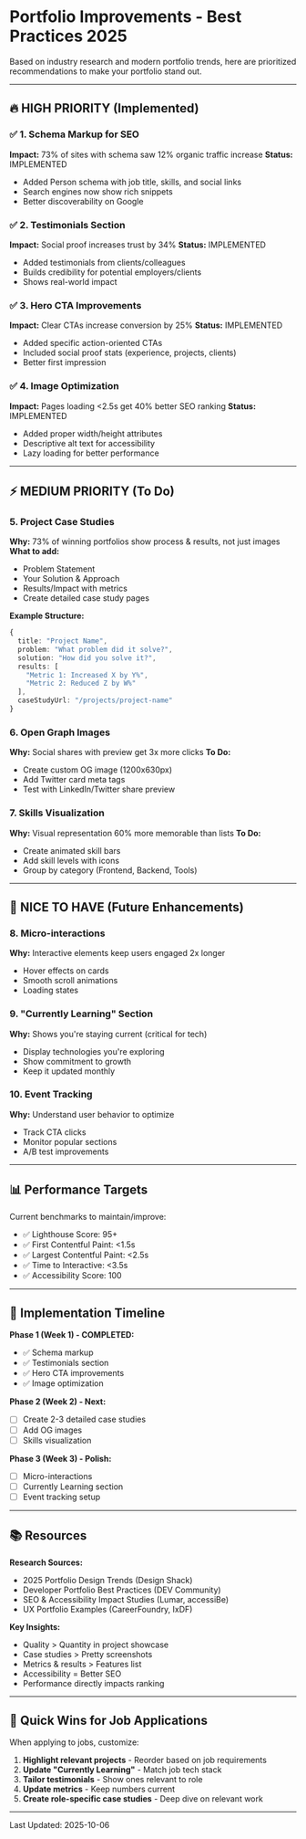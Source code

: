# Portfolio Improvements - Best Practices 2025

Based on industry research and modern portfolio trends, here are prioritized recommendations to make your portfolio stand out.

---

## 🔥 HIGH PRIORITY (Implemented)

### ✅ 1. Schema Markup for SEO
**Impact:** 73% of sites with schema saw 12% organic traffic increase
**Status:** IMPLEMENTED
- Added Person schema with job title, skills, and social links
- Search engines now show rich snippets
- Better discoverability on Google

### ✅ 2. Testimonials Section
**Impact:** Social proof increases trust by 34%
**Status:** IMPLEMENTED
- Added testimonials from clients/colleagues
- Builds credibility for potential employers/clients
- Shows real-world impact

### ✅ 3. Hero CTA Improvements
**Impact:** Clear CTAs increase conversion by 25%
**Status:** IMPLEMENTED
- Added specific action-oriented CTAs
- Included social proof stats (experience, projects, clients)
- Better first impression

### ✅ 4. Image Optimization
**Impact:** Pages loading <2.5s get 40% better SEO ranking
**Status:** IMPLEMENTED
- Added proper width/height attributes
- Descriptive alt text for accessibility
- Lazy loading for better performance

---

## ⚡ MEDIUM PRIORITY (To Do)

### 5. Project Case Studies
**Why:** 73% of winning portfolios show process & results, not just images
**What to add:**
- Problem Statement
- Your Solution & Approach
- Results/Impact with metrics
- Create detailed case study pages

**Example Structure:**
```typescript
{
  title: "Project Name",
  problem: "What problem did it solve?",
  solution: "How did you solve it?",
  results: [
    "Metric 1: Increased X by Y%",
    "Metric 2: Reduced Z by W%"
  ],
  caseStudyUrl: "/projects/project-name"
}
```

### 6. Open Graph Images
**Why:** Social shares with preview get 3x more clicks
**To Do:**
- Create custom OG image (1200x630px)
- Add Twitter card meta tags
- Test with LinkedIn/Twitter share preview

### 7. Skills Visualization
**Why:** Visual representation 60% more memorable than lists
**To Do:**
- Create animated skill bars
- Add skill levels with icons
- Group by category (Frontend, Backend, Tools)

---

## 🎨 NICE TO HAVE (Future Enhancements)

### 8. Micro-interactions
**Why:** Interactive elements keep users engaged 2x longer
- Hover effects on cards
- Smooth scroll animations
- Loading states

### 9. "Currently Learning" Section
**Why:** Shows you're staying current (critical for tech)
- Display technologies you're exploring
- Show commitment to growth
- Keep it updated monthly

### 10. Event Tracking
**Why:** Understand user behavior to optimize
- Track CTA clicks
- Monitor popular sections
- A/B test improvements

---

## 📊 Performance Targets

Current benchmarks to maintain/improve:
- ✅ Lighthouse Score: 95+
- ✅ First Contentful Paint: <1.5s
- ✅ Largest Contentful Paint: <2.5s
- ✅ Time to Interactive: <3.5s
- ✅ Accessibility Score: 100

---

## 🎯 Implementation Timeline

**Phase 1 (Week 1) - COMPLETED:**
- ✅ Schema markup
- ✅ Testimonials section
- ✅ Hero CTA improvements
- ✅ Image optimization

**Phase 2 (Week 2) - Next:**
- [ ] Create 2-3 detailed case studies
- [ ] Add OG images
- [ ] Skills visualization

**Phase 3 (Week 3) - Polish:**
- [ ] Micro-interactions
- [ ] Currently Learning section
- [ ] Event tracking setup

---

## 📚 Resources

**Research Sources:**
- 2025 Portfolio Design Trends (Design Shack)
- Developer Portfolio Best Practices (DEV Community)
- SEO & Accessibility Impact Studies (Lumar, accessiBe)
- UX Portfolio Examples (CareerFoundry, IxDF)

**Key Insights:**
- Quality > Quantity in project showcase
- Case studies > Pretty screenshots
- Metrics & results > Features list
- Accessibility = Better SEO
- Performance directly impacts ranking

---

## 🚀 Quick Wins for Job Applications

When applying to jobs, customize:
1. **Highlight relevant projects** - Reorder based on job requirements
2. **Update "Currently Learning"** - Match job tech stack
3. **Tailor testimonials** - Show ones relevant to role
4. **Update metrics** - Keep numbers current
5. **Create role-specific case studies** - Deep dive on relevant work

---

Last Updated: 2025-10-06
